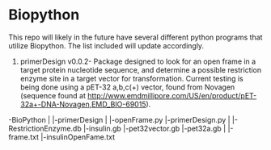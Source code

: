 # Biopython
This repo will likely in the future have several different python programs that utilize Biopython. The list included will update accordingly.

1) primerDesign v0.0.2- Package designed to look for an open frame in a target protein nucleotide sequence, and determine a possible restriction enzyme site in a target vector for transformation. Current testing is being done using a pET-32 a,b,c(+) vector, found from Novagen (sequence found at http://www.emdmillipore.com/US/en/product/pET-32a+-DNA-Novagen,EMD_BIO-69015). 

-BioPython
  |
  |-primerDesign
    |
    |-openFrame.py
    |-primerDesign.py
    |
    |-RestrictionEnzyme.db
    |-insulin.gb
    |-pet32vector.gb
    |-pet32a.gb
    |
    |-frame.txt
    |-insulinOpenFame.txt

